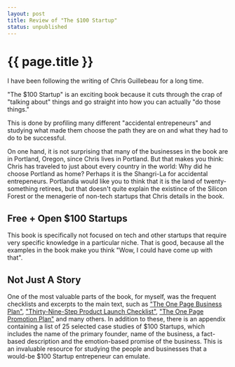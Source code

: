 ```yaml
---
layout: post
title: Review of "The $100 Startup"
status: unpublished
---
```


# {{ page.title }}

I have been following the writing of Chris Guillebeau for a long time.

"The $100 Startup" is an exciting book because it cuts through the crap of
"talking about" things and go straight into how you can actually "do those
things."

This is done by profiling many different "accidental entrepeneurs" and studying
what made them choose the path they are on and what they had to do to be
successful.

On one hand, it is not surprising that many of the businesses in the book are
in Portland, Oregon, since Chris lives in Portland. But that makes you think:
Chris has traveled to just about every country in the world: Why did he choose
Portland as home? Perhaps it is the Shangri-La for accidental entrepeneurs.
Portlandia would like you to think that it is the land of twenty-something
retirees, but that doesn't quite explain the existince of the Silicon Forest 
or the menagerie of non-tech startups that Chris details in the book.

## Free + Open $100 Startups

This book is specifically not focused on tech and other startups that require
very specific knowledge in a particular niche. That is good, because all the
examples in the book make you think "Wow, I could have come up with that".

## Not Just A Story

One of the most valuable parts of the book, for myself, was the frequent
checklists and excerpts to the main text, such as ["The One Page Business Plan"](http://100startup.com/resources/business-plan.pdf),
["Thirty-Nine-Step Product Launch Checklist"](http://100startup.com/resources/launch-checklist.pdf), ["The One Page Promotion Plan"](http://100startup.com/resources/promotion-plan.pdf) and
many others. In addition to these, there is an appendix containing a list of 25
selected case studies of $100 Startups, which includes the name of the primary
founder, name of the business, a fact-based description and the emotion-based
promise of the business. This is an invaluable resource for studying the people
and businesses that a would-be $100 Startup entrepeneur can emulate.
